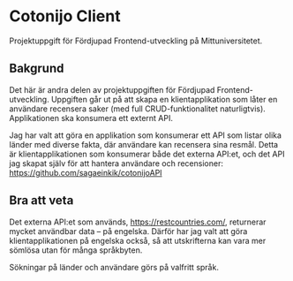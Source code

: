 # Cotonijo Client

Projektuppgift för Fördjupad Frontend-utveckling på Mittuniversitetet.

## Bakgrund

Det här är andra delen av projektuppgiften för Fördjupad Frontend-utveckling.
Uppgiften går ut på att skapa en klientapplikation som låter en användare recensera saker (med full CRUD-funktionalitet naturligtvis). Applikationen ska konsumera ett externt API.

Jag har valt att göra en applikation som konsumerar ett API som listar olika länder med diverse fakta, där användare kan recensera sina resmål. Detta är klientapplikationen som konsumerar både det externa API:et, och det API jag skapat själv för att hantera användare och recensioner: https://github.com/sagaeinkik/cotonijoAPI

## Bra att veta

Det externa API:et som används, https://restcountries.com/, returnerar mycket användbar data – på engelska. Därför har jag valt att göra klientapplikationen på engelska också, så att utskrifterna kan vara mer sömlösa utan för många språkbyten.

Sökningar på länder och användare görs på valfritt språk.
